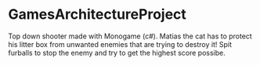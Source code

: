 # GamesArchitectureProject
Top down shooter made with Monogame (c#).
Matias the cat has to protect his litter box from unwanted enemies that are trying to destroy it!
Spit furballs to stop the enemy and try to get the highest score possibe.
